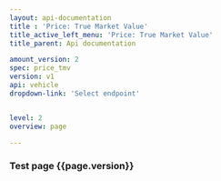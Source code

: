 ```yaml
---
layout: api-documentation
title : 'Price: True Market Value'
title_active_left_menu: 'Price: True Market Value'
title_parent: Api documentation

amount_version: 2
spec: price_tmv
version: v1
api: vehicle
dropdown-link: 'Select endpoint'


level: 2
overview: page

---
```



### Test page {{page.version}}


